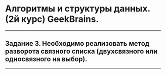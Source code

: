 # Алгоритмы и структуры данных. (2й курс) GeekBrains.

---

## Задание 3. Необходимо реализовать метод разворота связного списка (двухсвязного или односвязного на выбор).

---

